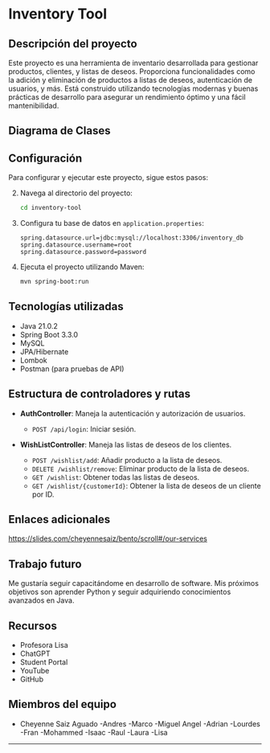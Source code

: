 # Inventory Tool

## Descripción del proyecto

Este proyecto es una herramienta de inventario desarrollada para gestionar productos, clientes, y listas de deseos. Proporciona funcionalidades como la adición y eliminación de productos a listas de deseos, autenticación de usuarios, y más. Está construido utilizando tecnologías modernas y buenas prácticas de desarrollo para asegurar un rendimiento óptimo y una fácil mantenibilidad.

## Diagrama de Clases



## Configuración

Para configurar y ejecutar este proyecto, sigue estos pasos:



2. Navega al directorio del proyecto:
    ```sh
    cd inventory-tool
    ```

3. Configura tu base de datos en `application.properties`:
    ```properties
    spring.datasource.url=jdbc:mysql://localhost:3306/inventory_db
    spring.datasource.username=root	
    spring.datasource.password=password
    ```

4. Ejecuta el proyecto utilizando Maven:
    ```sh
    mvn spring-boot:run
    ```

## Tecnologías utilizadas

- Java 21.0.2
- Spring Boot 3.3.0
- MySQL
- JPA/Hibernate
- Lombok
- Postman (para pruebas de API)

## Estructura de controladores y rutas

- **AuthController**: Maneja la autenticación y autorización de usuarios.
  - `POST /api/login`: Iniciar sesión.

- **WishListController**: Maneja las listas de deseos de los clientes.
  - `POST /wishlist/add`: Añadir producto a la lista de deseos.
  - `DELETE /wishlist/remove`: Eliminar producto de la lista de deseos.
  - `GET /wishlist`: Obtener todas las listas de deseos.
  - `GET /wishlist/{customerId}`: Obtener la lista de deseos de un cliente por ID.



## Enlaces adicionales
https://slides.com/cheyennesaiz/bento/scroll#/our-services

## Trabajo futuro

Me gustaría seguir capacitándome en desarrollo de software. Mis próximos objetivos son aprender Python y seguir adquiriendo conocimientos avanzados en Java. 

## Recursos

- Profesora Lisa
- ChatGPT
- Student Portal
- YouTube
- GitHub

## Miembros del equipo

- Cheyenne Saiz Aguado
-Andres
-Marco
-Miguel Angel
-Adrian
-Lourdes
-Fran
-Mohammed
-Isaac
-Raul
-Laura
-Lisa


---
